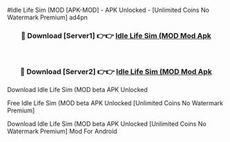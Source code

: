 #Idle Life Sim (MOD [APK-MOD] - APK Unlocked - [Unlimited Coins No Watermark Premium] ad4pn



<div align="center">

<h3>🔴 Download [Server1] 👉👉 <a href="https://momento.my/?title=Idle_Life_Sim_(MOD">Idle Life Sim (MOD Mod Apk</a></h3><br>

<h3>🔴 Download [Server2] 👉👉 <a href="https://momento.my/?title=Idle_Life_Sim_(MOD">Idle Life Sim (MOD Mod Apk</a></h3>
</div>



Download Idle Life Sim (MOD beta APK Unlocked

Free Idle Life Sim (MOD beta APK Unlocked [Unlimited Coins No Watermark Premium]

Download Idle Life Sim (MOD beta APK Unlocked [Unlimited Coins No Watermark Premium] Mod For Android
